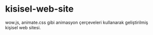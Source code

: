 # kisisel-web-site
wow.js, animate.css gibi animasyon çerçeveleri kullanarak geliştirilmiş kişisel web sitesi.
